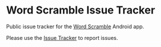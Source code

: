 # Word Scramble Issue Tracker
Public issue tracker for the [Word Scramble](https://play.google.com/store/apps/details?id=com.dustinhellstern.wordscramble) Android app.

Please use the [Issue Tracker](https://github.com/dhellstern/word-scramble-issues/issues) to report issues.
